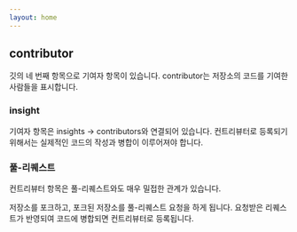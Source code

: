 ```yaml
---
layout: home
---
```

## contributor
깃의 네 번째 항목으로 기여자 항목이 있습니다. contributor는 저장소의 코드를 기여한 사람들을 표시합니다.  

### insight
기여자 항목은 insights -> contributors와 연결되어 있습니다. 컨트리뷰터로 등록되기 위해서는 실제적인 코드의 작성과 병합이 이루어져야 합니다.  

### 풀-리퀘스트
컨트리뷰터 항목은 풀-리퀘스트와도 매우 밀접한 관계가 있습니다.  

저장소를 포크하고, 포크된 저장소를 풀-리퀘스트 요청을 하게 됩니다. 요청받은 리퀘스트가 반영되여 코드에 병합되면 컨트리뷰터로 등록됩니다.  
